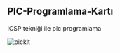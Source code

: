 ## PIC-Programlama-Kartı
ICSP tekniği ile pic programlama

![pickit](https://github.com/Burakzsy/PIC-Programlama-Kart-/blob/main/pic/pickit.jpeg)
